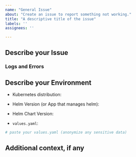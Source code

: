 ```yaml
---
name: "General Issue"
about: "Create an issue to report something not working."
title: "A descriptive title of the issue"
labels: ''
assignees: ''

---
```


## Describe your Issue
<!-- A clear and concise description of what the issue or bug is -->

### Logs and Errors
<!-- Give us any errors you're getting -->
<!-- Let us know where you got the log, e.g. nextcloud container or nginx container -->
<!-- You can get the pod logs with: `kubectl logs` (remove any sensitive data ahead of time) -->

## Describe your Environment

- Kubernetes distribution: <!-- examples: k3s, k0s, eks, gke -->

- Helm Version (or App that manages helm): <!-- example: Using helm version 3.11, or include data about what is running helm, e.g. ArgoCD version 2.5.8 -->

- Helm Chart Version: <!-- example: 3.4.3 -->

- `values.yaml`:

```yaml
# paste your values.yaml (anonymize any sensitive data)
```

## Additional context, if any
<!-- Also note any additional relevant info about your environment. -->
<!-- example: If your issue is related to persistent volumes, let us know you're using NFS or EFS, for instance. -->
